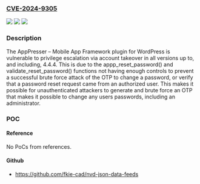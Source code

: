### [CVE-2024-9305](https://cve.mitre.org/cgi-bin/cvename.cgi?name=CVE-2024-9305)
![](https://img.shields.io/static/v1?label=Product&message=AppPresser%20%E2%80%93%20Mobile%20App%20Framework&color=blue)
![](https://img.shields.io/static/v1?label=Version&message=*%3C%3D%204.4.4%20&color=brighgreen)
![](https://img.shields.io/static/v1?label=Vulnerability&message=CWE-640%20Weak%20Password%20Recovery%20Mechanism%20for%20Forgotten%20Password&color=brighgreen)

### Description

The AppPresser – Mobile App Framework plugin for WordPress is vulnerable to privilege escalation via account takeover in all versions up to, and including, 4.4.4. This is due to the appp_reset_password() and validate_reset_password() functions not having enough controls to prevent a successful brute force attack of the OTP to change a password, or verify that a password reset request came from an authorized user. This makes it possible for unauthenticated attackers to generate and brute force an OTP that makes it possible to change any users passwords, including an administrator.

### POC

#### Reference
No PoCs from references.

#### Github
- https://github.com/fkie-cad/nvd-json-data-feeds

